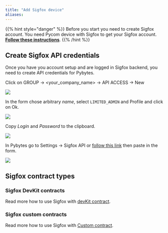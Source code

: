 ```yaml
---
title: "Add Sigfox device"
aliases:
---
```


{{% hint style="danger" %}}
Before you start you need to create Sigfox account. You need Pycom device with Sigfox to get your Sigfox account. [**Follow these instructions**](/gettingstarted/registration/sigfox).
{{% /hint %}}

## Create Sigfox API credentials

Once you have you account setup and are logged in Sigfox backend, you need to create API credentials for Pybytes.

Click on GROUP → &lt;your\_company\_name&gt; → API ACCESS → New

![](/gitbook/assets/pybytes/sigfox/apiaccess.png)

In the form chose arbitrary _name_, select `LIMITED_ADMIN` and Profile and click on Ok.

![](/gitbook/assets/pybytes/sigfox/apiaccessscope.png)

Copy _Login_ and _Password_ to the clipboard.

![](/gitbook/assets/pybytes/sigfox/apiaccesskeys.png)

In Pybytes go to Settings → Sigfox API or [follow this link](https://pybytes.pycom.io/settings/sigfox-credentials) then paste in the form.

![](/gitbook/assets/pybytes/sigfox/pybytessigfoxcredentials.png)

## Sigfox contract types

### Sigfox DevKit contracts

Read more how to use Sigfox with [devKit contract](devkit).

### Sigfox custom contracts

Read more how to use Sigfox with [Custom contract](custom).
